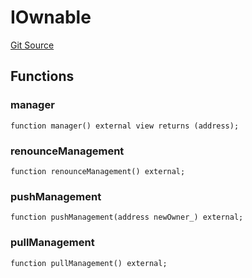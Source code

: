 # IOwnable
[Git Source](https://github.com/KlimaDAO/klimadao-solidity/blob/704b462e69030cb9a43680057bee91d745d579ba/src/protocol/staking/utils/KlimaTreasury.sol)


## Functions
### manager


```solidity
function manager() external view returns (address);
```

### renounceManagement


```solidity
function renounceManagement() external;
```

### pushManagement


```solidity
function pushManagement(address newOwner_) external;
```

### pullManagement


```solidity
function pullManagement() external;
```

